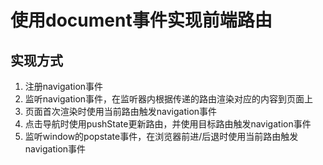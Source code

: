# 使用document事件实现前端路由

## 实现方式

1. 注册navigation事件
2. 监听navigation事件，在监听器内根据传递的路由渲染对应的内容到页面上
3. 页面首次渲染时使用当前路由触发navigation事件
4. 点击导航时使用pushState更新路由，并使用目标路由触发navigation事件
5. 监听window的popstate事件，在浏览器前进/后退时使用当前路由触发navigation事件
